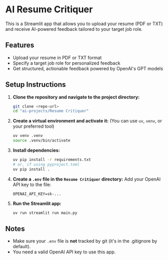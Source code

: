 # AI Resume Critiquer

This is a Streamlit app that allows you to upload your resume (PDF or TXT) and receive AI-powered feedback tailored to your target job role.

## Features
- Upload your resume in PDF or TXT format
- Specify a target job role for personalized feedback
- Get structured, actionable feedback powered by OpenAI's GPT models

## Setup Instructions

1. **Clone the repository and navigate to the project directory:**
   ```sh
   git clone <repo-url>
   cd "ai-projects/Resume Critiquer"
   ```

2. **Create a virtual environment and activate it:**
   (You can use `uv`, `venv`, or your preferred tool)
   ```sh
   uv venv .venv
   source .venv/bin/activate
   ```

3. **Install dependencies:**
   ```sh
   uv pip install -r requirements.txt
   # or, if using pyproject.toml
   uv pip install .
   ```

4. **Create a `.env` file in the `Resume Critiquer` directory:**
   Add your OpenAI API key to the file:
   ```env
   OPENAI_API_KEY=sk-...
   ```

5. **Run the Streamlit app:**
   ```sh
   uv run streamlit run main.py
   ```

## Notes
- Make sure your `.env` file is **not** tracked by git (it's in the .gitignore by default).
- You need a valid OpenAI API key to use this app.

